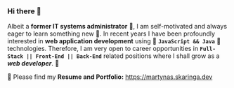 ### Hi there 👋

Albeit a **former IT systems administrator** :floppy_disk:, I am self-motivated and always eager to learn something new :brain:. In recent years I have been profoundly interested in **web application development** using :fist_right: **`JavaScript && Java`** :fist_left: technologies. Therefore, I am very open to career opportunities in **`Full-Stack || Front-End || Back-End`** related positions where I shall grow as a **_web developer_**. :mechanical_arm:

:scroll: Please find my **Resume and Portfolio:** https://martynas.skaringa.dev
